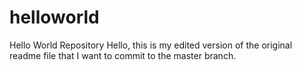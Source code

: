 # helloworld
Hello World Repository
Hello, this is my edited version of the original readme file that I want to commit to the master branch.
